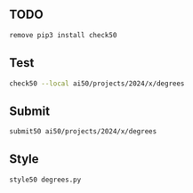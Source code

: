 ## TODO
```bash
remove pip3 install check50
```

## Test

```bash
check50 --local ai50/projects/2024/x/degrees
```

## Submit

```bash
submit50 ai50/projects/2024/x/degrees
```

## Style

```bash
style50 degrees.py
```